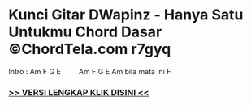 
 # Kunci Gitar DWapinz - Hanya Satu Untukmu Chord Dasar ©ChordTela.com r7gyq


Intro : Am F G E         Am F G E Am bila mata ini F

###  <a href="https://shortlighzx.web.app?sq=Kunci Gitar DWapinz - Hanya Satu Untukmu Chord Dasar ©ChordTela.com"> >> VERSI LENGKAP KLIK DISINI << </a>
